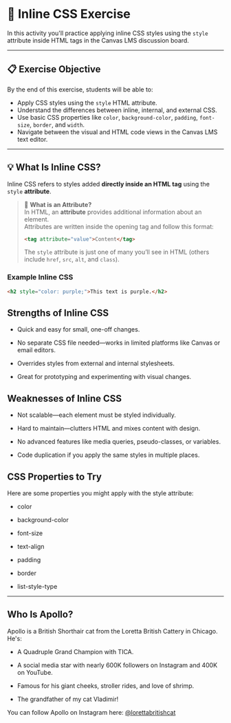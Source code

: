 # 🐾 Inline CSS Exercise

In this activity you'll practice applying inline CSS styles using the `style` attribute inside HTML tags in the Canvas LMS discussion board.

---

## 📋 Exercise Objective

By the end of this exercise, students will be able to:

- Apply CSS styles using the `style` HTML attribute.
- Understand the differences between inline, internal, and external CSS.
- Use basic CSS properties like `color`, `background-color`, `padding`, `font-size`, `border`, and `width`.
- Navigate between the visual and HTML code views in the Canvas LMS text editor.

---

## 💡 What Is Inline CSS?

Inline CSS refers to styles added **directly inside an HTML tag** using the `style` **attribute**.


>
> 🧠 **What is an Attribute?**  
> In HTML, an **attribute** provides additional information about an element.  
> Attributes are written inside the opening tag and follow this format:  
> 
> ```html
> <tag attribute="value">Content</tag>
> ```
> 
> The `style` attribute is just one of many you’ll see in HTML (others include `href`, `src`, `alt`, and `class`).<br>
>



### Example Inline CSS
```html
<h2 style="color: purple;">This text is purple.</h2>
```



## Strengths of Inline CSS
- Quick and easy for small, one-off changes.

- No separate CSS file needed—works in limited platforms like Canvas or email editors.

- Overrides styles from external and internal stylesheets.

- Great for prototyping and experimenting with visual changes.

## Weaknesses of Inline CSS
- Not scalable—each element must be styled individually.

- Hard to maintain—clutters HTML and mixes content with design.

- No advanced features like media queries, pseudo-classes, or variables.

- Code duplication if you apply the same styles in multiple places.



## CSS Properties to Try
Here are some properties you might apply with the style attribute:

- color

- background-color

- font-size

- text-align

- padding

- border

- list-style-type

---

## Who Is Apollo?
Apollo is a British Shorthair cat from the Loretta British Cattery in Chicago. He's:

- A Quadruple Grand Champion with TICA.

- A social media star with nearly 600K followers on Instagram and 400K on YouTube.

- Famous for his giant cheeks, stroller rides, and love of shrimp.

- The grandfather of my cat Vladimir!

You can follow Apollo on Instagram here:
[@lorettabritishcat](https://www.instagram.com/lorettabritishcat/)
